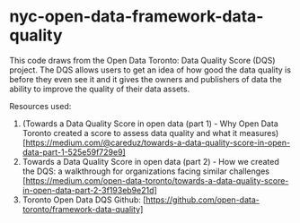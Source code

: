 # nyc-open-data-framework-data-quality

This code draws from the Open Data Toronto: Data Quality Score (DQS) project. The DQS allows users to get an idea of how good the data quality is before they even see it and it gives the owners and publishers of data the ability to improve the quality of their data assets.

Resources used:
1. (Towards a Data Quality Score in open data (part 1) - Why Open Data Toronto created a score to assess data quality and what it measures)[https://medium.com/@careduz/towards-a-data-quality-score-in-open-data-part-1-525e59f729e9]
2. Towards a Data Quality Score in open data (part 2) - How we created the DQS: a walkthrough for organizations facing similar challenges
[https://medium.com/open-data-toronto/towards-a-data-quality-score-in-open-data-part-2-3f193eb9e21d]
3. Toronto Open Data DQS Github: [https://github.com/open-data-toronto/framework-data-quality]
